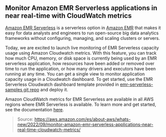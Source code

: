 ## Monitor Amazon EMR Serverless applications in near real-time with CloudWatch metrics

[Amazon EMR Serverless](https://aws.amazon.com/emr/serverless/) is a serverless option in [Amazon EMR](https://aws.amazon.com/emr/) that makes it easy for data analysts and engineers to run open-source big data analytics frameworks without configuring, managing, and scaling clusters or servers. 

Today, we are excited to launch live monitoring of EMR Serverless capacity usage using Amazon Cloudwatch metrics. With this feature, you can track how much CPU, memory, or disk space is currently being used by an EMR serverless application, how resources have been added or removed over time to run the application, or how many drivers and executors have been running at any time. You can get a single view to monitor application capacity usage in a Cloudwatch dashboard. To get started, use the EMR Serverless Cloudwatch dashboard template provided in [emr-serverless-samples git repo](https://github.com/aws-samples/emr-serverless-samples) and deploy it.

Amazon CloudWatch metrics for EMR Serverless are available in all AWS regions where EMR Serverless is available. To learn more and get started, see the documentation [here](https://docs.aws.amazon.com/emr/latest/ManagementGuide/UsingEMR_ViewingMetrics.html).

> Source: https://aws.amazon.com/es/about-aws/whats-new/2022/09/monitor-amazon-emr-serverless-applications-near-real-time-cloudwatch-metrics/